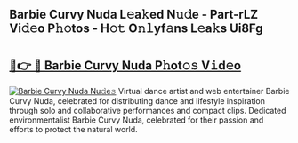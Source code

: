 ## Barbie Curvy Nuda L𝚎a𝚔ed N𝚞𝚍e - Part-rLZ Vi𝚍𝚎o P𝚑𝚘tos - H𝚘𝚝 O𝚗𝚕yf𝚊ns L𝚎a𝚔s Ui8Fg

# <h2><a href="http://kfdnzxi.oniu.top/?m=Barbie+Curvy+Nuda">🔗👉 🔴 Barbie Curvy Nuda P𝚑ot𝚘𝚜 V𝚒d𝚎o</a></h2>

[![Barbie Curvy Nuda Nu𝚍e𝚜](https://i.imgur.com/0qMVB7G.gif)](http://kfdnzxi.oniu.top/?m=Barbie+Curvy+Nuda)
Virtual dance artist and web entertainer Barbie Curvy Nuda, celebrated for distributing dance and lifestyle inspiration through solo and collaborative performances and compact clips. Dedicated environmentalist Barbie Curvy Nuda, celebrated for their passion and efforts to protect the natural world.  
